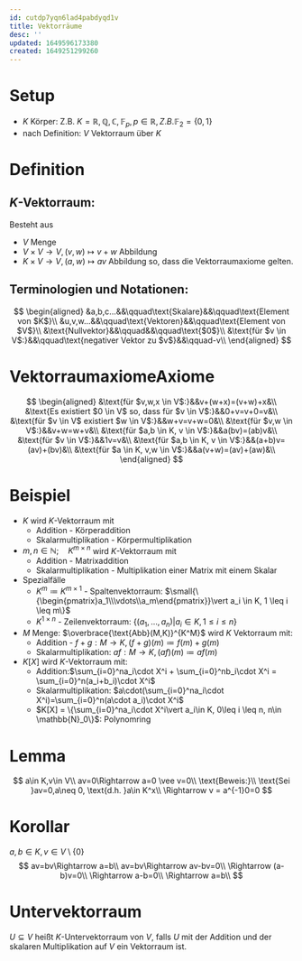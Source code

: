 ```yaml
---
id: cutdp7yqn6lad4pabdyqd1v
title: Vektorräume
desc: ''
updated: 1649596173380
created: 1649251299260
---
```



# Setup
- $K$ Körper: Z.B. $K = \mathbb{R},\mathbb{Q},\mathbb{C},\mathbb{F}_p,p \in \mathbb{R}, Z.B. \mathbb{F}_2=\{0,1\}$
- nach Definition: $V$ Vektorraum über $K$

# Definition
## $K$-Vektorraum:
Besteht aus
- $V$ Menge
- $V \times V \rightarrow V, (v,w) \mapsto v+w$ Abbildung
- $K \times V \rightarrow V, (a,w) \mapsto av$ Abbildung
so, dass die Vektorraumaxiome gelten.

## Terminologien und Notationen:
$$
\begin{aligned}
    &a,b,c...&&\qquad\text{Skalare}&&\qquad\text{Element von $K$}\\
    &u,v,w...&&\qquad\text{Vektoren}&&\qquad\text{Element von $V$}\\
    &\text{Nullvektor}&&\qquad&&\qquad\text{$0$}\\
    &\text{für $v \in V$:}&&\qquad\text{negativer Vektor zu $v$}&&\qquad-v\\
\end{aligned}
$$
# VektorraumaxiomeAxiome
$$
\begin{aligned}
    &\text{für $v,w,x \in V$:}&&v+(w+x)=(v+w)+x&\\
    &\text{Es existiert $0 \in V$ so, dass für $v \in V$:}&&0+v=v+0=v&\\
    &\text{für $v \in V$ existiert $w \in V$:}&&w+v=v+w=0&\\
    &\text{für $v,w \in V$:}&&v+w=w+v&\\
    &\text{für $a,b \in K, v \in V$:}&&a(bv)=(ab)v&\\
    &\text{für $v \in V$:}&&1v=v&\\
    &\text{für $a,b \in K, v \in V$:}&&(a+b)v=(av)+(bv)&\\
    &\text{für $a \in K, v,w \in V$:}&&a(v+w)=(av)+(aw)&\\
\end{aligned}
$$
# Beispiel
- $K$ wird $K$-Vektorraum mit
  - Addition - Körperaddition
  - Skalarmultiplikation - Körpermultiplikation
- $m,n \in \mathbb{N};\quad K^{m \times n}$ wird $K$-Vektorraum mit
  - Addition - Matrixaddition
  - Skalarmultiplikation - Multiplikation einer Matrix mit einem Skalar
- Spezialfälle
  - $K^m \coloneqq K^{m \times 1}$ - Spaltenvektorraum: $\small{\{\begin{pmatrix}a_1\\\vdots\\a_m\end{pmatrix}}\vert a_i \in K, 1 \leq i \leq m\}$
  - $K^{1 \times n}$ - Zeilenvektorraum: $\{(a_1,\dots,a_n)\vert a_i \in K, 1 \leq i \leq n\}$
- $M$ Menge: $\overbrace{\text{Abb}(M,K)}^{K^M}$ wird $K$ Vektorraum mit:
  - Addition - $f+g: M \rightarrow K, (f+g)(m)\coloneqq f(m)+g(m)$
  - Skalarmultiplikation: $af: M \rightarrow K, (af)(m) \coloneqq af(m)$
- $K[X]$ wird $K$-Vektorraum mit:
  - Addition:$\sum_{i=0}^na_i\cdot X^i + \sum_{i=0}^nb_i\cdot X^i = \sum_{i=0}^n(a_i+b_i)\cdot X^i$
  - Skalarmultiplikation: $a\cdot(\sum_{i=0}^na_i\cdot X^i)=\sum_{i=0}^n(a\cdot a_i)\cdot X^i$
  - $K[X] = \{\sum_{i=0}^na_i\cdot X^i\vert a_i\in K, 0\leq i \leq n, n\in \mathbb{N}_0\}$: Polynomring

# Lemma
$$
a\in K,v\in V\\
av=0\Rightarrow a=0 \vee v=0\\
\text{Beweis:}\\
\text{Sei }av=0,a\neq 0, \text{d.h. }a\in K^x\\
\Rightarrow v = a^{-1}0=0
$$
# Korollar
$a,b\in K,v\in V\setminus\{0\}$
$$
av=bv\Rightarrow a=b\\
av=bv\Rightarrow av-bv=0\\
\Rightarrow (a-b)v=0\\
\Rightarrow a-b=0\\
\Rightarrow a=b\\
$$

# Untervektorraum
$U\subseteq V$ heißt $K$-Untervektorraum von $V$, falls $U$ mit der Addition und der skalaren Multiplikation auf $V$ ein Vektorraum ist.

